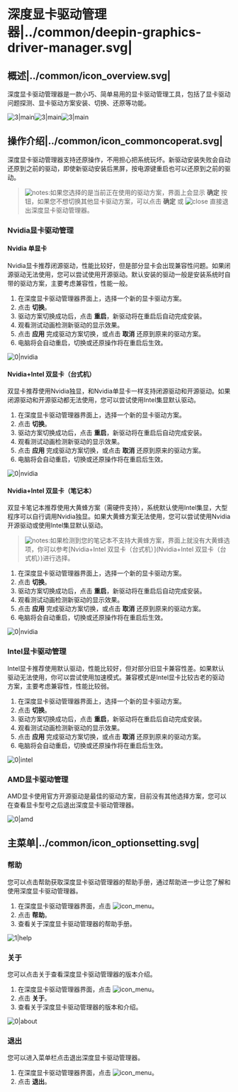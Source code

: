 # 深度显卡驱动管理器|../common/deepin-graphics-driver-manager.svg|

## 概述|../common/icon_overview.svg|

深度显卡驱动管理器是一款小巧、简单易用的显卡驱动管理工具，包括了显卡驱动问题探测、显卡驱动方案安装、切换、还原等功能。

![3|main](png/intel.png)![3|main](png/main2.png)![3|main](png/main3.png)

## 操作介绍|../common/icon_commoncoperat.svg|

深度显卡驱动管理器支持还原操作，不用担心把系统玩坏。新驱动安装失败会自动还原到之前的驱动，即使新驱动安装后黑屏，按电源键重启也可以还原到之前的驱动。

> ![notes](icon/notes.svg):如果您选择的是当前正在使用的驱动方案，界面上会显示 **确定** 按钮，如果您不想切换其他显卡驱动方案，可以点击 **确定** 或 ![close](icon/close.svg) 直接退出深度显卡驱动管理器。

### Nvidia显卡驱动管理

#### Nvidia 单显卡

Nvidia显卡推荐闭源驱动，性能比较好，但是部分显卡会出现兼容性问题。如果闭源驱动无法使用，您可以尝试使用开源驱动。默认安装的驱动一般是安装系统时自带的驱动方案，主要考虑兼容性，性能一般。

1. 在深度显卡驱动管理器界面上，选择一个新的显卡驱动方案。
2. 点击 **切换**。
3. 驱动方案切换成功后，点击 **重启**，新驱动将在重启后自动完成安装。
4. 观看测试动画检测新驱动的显示效果。
5. 点击 **应用** 完成驱动方案切换，或点击 **取消** 还原到原来的驱动方案。
6. 电脑将会自动重启，切换或还原操作将在重启后生效。

![0|nvidia](png/nvidia.png)

#### Nvidia+Intel 双显卡（台式机）

双显卡推荐使用Nvidia独显，和Nvidia单显卡一样支持闭源驱动和开源驱动。如果闭源驱动和开源驱动都无法使用，您可以尝试使用Intel集显默认驱动。

1. 在深度显卡驱动管理器界面上，选择一个新的显卡驱动方案。
2. 点击 **切换**。
3. 驱动方案切换成功后，点击 **重启**，新驱动将在重启后自动完成安装。
4. 观看测试动画检测新驱动的显示效果。
5. 点击 **应用** 完成驱动方案切换，或点击 **取消** 还原到原来的驱动方案。
6. 电脑将会自动重启，切换或还原操作将在重启后生效。

![0|nvidia](png/ni.png)

#### Nvidia+Intel 双显卡（笔记本）

双显卡笔记本推荐使用大黄蜂方案（需硬件支持），系统默认使用Intel集显，大型程序可以自行调用Nvidia独显。如果大黄蜂方案无法使用，您可以尝试使用Nvidia开源驱动或使用Intel集显默认驱动。

> ![notes](icon/notes.svg):如果检测到您的笔记本不支持大黄蜂方案，界面上就没有大黄蜂选项，你可以参考[Nvidia+Intel 双显卡（台式机）](Nvidia+Intel 双显卡（台式机）)进行选择。

1. 在深度显卡驱动管理器界面上，选择一个新的显卡驱动方案。
2. 点击 **切换**。
3. 驱动方案切换成功后，点击 **重启**，新驱动将在重启后自动完成安装。
4. 观看测试动画检测新驱动的显示效果。
5. 点击 **应用** 完成驱动方案切换，或点击 **取消** 还原到原来的驱动方案。
6. 电脑将会自动重启，切换或还原操作将在重启后生效。

![0|nvidia](png/bluebee.png)

### Intel显卡驱动管理

Intel显卡推荐使用默认驱动，性能比较好，但对部分旧显卡兼容性差。如果默认驱动无法使用，你可以尝试使用加速模式。兼容模式是Intel显卡比较古老的驱动方案，主要考虑兼容性，性能比较弱。

1. 在深度显卡驱动管理器界面上，选择一个新的显卡驱动方案。
2. 点击 **切换**。
3. 驱动方案切换成功后，点击 **重启**，新驱动将在重启后自动完成安装。
4. 观看测试动画检测新驱动的显示效果。
5. 点击 **应用** 完成驱动方案切换，或点击 **取消** 还原到原来的驱动方案。
6. 电脑将会自动重启，切换或还原操作将在重启后生效。

![0|intel](png/intel.png)

### AMD显卡驱动管理

AMD显卡使用官方开源驱动是最佳的驱动方案，目前没有其他选择方案，您可以在查看显卡型号之后退出深度显卡驱动管理器。

![0|amd](png/amd.png)

## 主菜单|../common/icon_optionsetting.svg|

### 帮助

您可以点击帮助获取深度显卡驱动管理器的帮助手册，通过帮助进一步让您了解和使用深度显卡驱动管理器。

1. 在深度显卡驱动管理器界面，点击 ![icon_menu](icon/icon_menu.svg)。
2. 点击 **帮助**。
3. 查看关于深度显卡驱动管理器的帮助手册。

![1|help](png/help.png)

### 关于

您可以点击关于查看深度显卡驱动管理器的版本介绍。

1. 在深度显卡驱动管理器界面，点击 ![icon_menu](icon/icon_menu.svg)。
2. 点击 **关于**。
3. 查看关于深度显卡驱动管理器的版本和介绍。

![0|about](png/about.png)

### 退出

您可以进入菜单栏点击退出深度显卡驱动管理器。

1. 在深度显卡驱动管理器界面，点击 ![icon_menu](icon/icon_menu.svg)。
2. 点击 **退出**。

